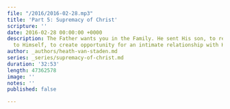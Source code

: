 ```yaml
---
file: "/2016/2016-02-28.mp3"
title: 'Part 5: Supremacy of Christ'
scripture: ''
date: 2016-02-28 00:00:00 +0000
description: The Father wants you in the Family. He sent His son, to reconcile us
  to Himself, to create opportunity for an intimate relationship with Him.
author: _authors/heath-van-staden.md
series: _series/supremacy-of-christ.md
duration: '32:53'
length: 47362578
image: ''
notes: ''
published: false

---
```

